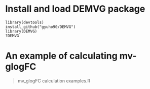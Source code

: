# Install and load DEMVG package
```
library(devtools) 
install_github("gyuho90/DEMVG")
library(DEMVG)
?DEMVG
```

# An example of calculating mv-glogFC 
> mv_glogFC calculation examples.R
